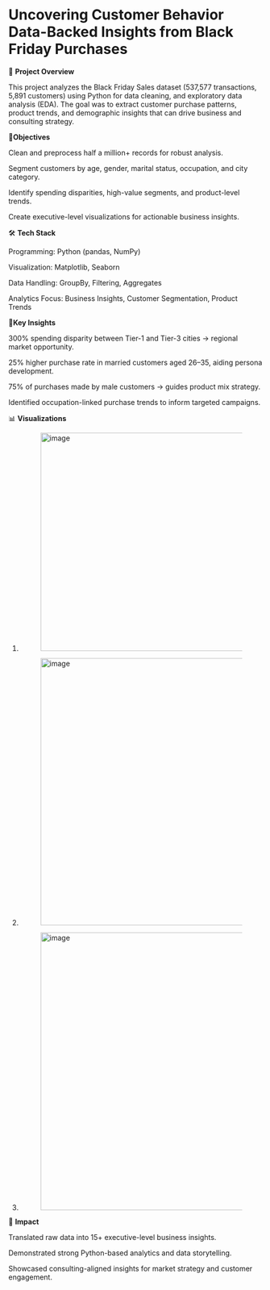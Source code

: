 # Uncovering Customer Behavior Data-Backed Insights from Black Friday Purchases

📌 **Project Overview**

This project analyzes the Black Friday Sales dataset (537,577 transactions, 5,891 customers) using Python for data cleaning, and exploratory data analysis (EDA). The goal was to extract customer purchase patterns, product trends, and demographic insights that can drive business and consulting strategy.

🎯**Objectives**

Clean and preprocess half a million+ records for robust analysis.

Segment customers by age, gender, marital status, occupation, and city category.

Identify spending disparities, high-value segments, and product-level trends.

Create executive-level visualizations for actionable business insights.

🛠️ **Tech Stack**

Programming: Python (pandas, NumPy)

Visualization: Matplotlib, Seaborn

Data Handling: GroupBy, Filtering, Aggregates

Analytics Focus: Business Insights, Customer Segmentation, Product Trends

🔑**Key Insights**

300% spending disparity between Tier-1 and Tier-3 cities → regional market opportunity.

25% higher purchase rate in married customers aged 26–35, aiding persona development.

75% of purchases made by male customers → guides product mix strategy.

Identified occupation-linked purchase trends to inform targeted campaigns.

📊 **Visualizations**
1) <Figure size 640x480 with 1 Axes><img width="598" height="433" alt="image" src="https://github.com/user-attachments/assets/d36908c1-0609-4167-91a9-3532bf258f75" /> 

2) <Figure size 600x600 with 1 Axes><img width="561" height="530" alt="image" src="https://github.com/user-attachments/assets/7d896f8f-dbe2-4780-a432-f845baf982c4" /> 

3) <Figure size 900x600 with 1 Axes><img width="762" height="551" alt="image" src="https://github.com/user-attachments/assets/41cb1699-c8c5-418c-b32d-0d520cbc232c" />



🚀 **Impact**

Translated raw data into 15+ executive-level business insights.

Demonstrated strong Python-based analytics and data storytelling.

Showcased consulting-aligned insights for market strategy and customer engagement.



